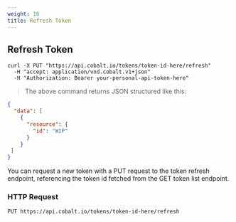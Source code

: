 ```yaml
---
weight: 16
title: Refresh Token
---
```


## Refresh Token

```shell
curl -X PUT "https://api.cobalt.io/tokens/token-id-here/refresh" 
  -H "accept: application/vnd.cobalt.v1+json" 
  -H "Authorization: Bearer your-personal-api-token-here" 

```

> The above command returns JSON structured like this:

```json
{
  "data": [
    {
      "resource": {
        "id": "WIP"
      }
    }
 ]
}

```

You can request a new token with a PUT request to the token refresh endpoint, referencing the token id fetched from the GET token list endpoint.


### HTTP Request

`PUT https://api.cobalt.io/tokens/token-id-here/refresh`

